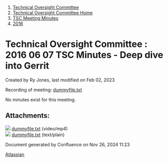 1. [Technical Oversight Committee](index.html)
2. [Technical Oversight Committee Home](Technical-Oversight-Committee-Home_21430274.html)
3. [TSC Meeting Minutes](TSC-Meeting-Minutes_21448544.html)
4. [2016](2016_21448610.html)

# Technical Oversight Committee : 2016 06 07 TSC Minutes - Deep dive into Gerrit

Created by Ry Jones, last modified on Feb 02, 2023

Recording of meeting: [dummyfile.txt](#)

No minutes exist for this meeting.

## Attachments:

![](images/icons/bullet_blue.gif) [dummyfile.txt](attachments/21432542/21457533.txt) (video/mp4)  
![](images/icons/bullet_blue.gif) [dummyfile.txt](attachments/21432542/21448633.txt) (text/plain)

Document generated by Confluence on Nov 26, 2024 11:23

[Atlassian](http://www.atlassian.com/)
